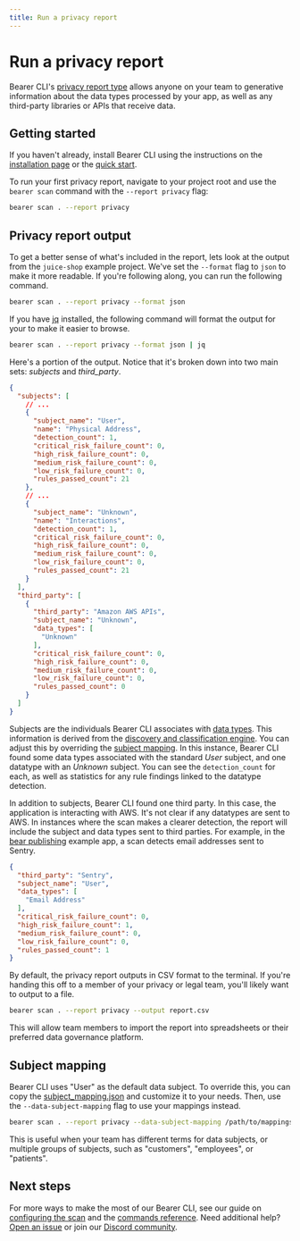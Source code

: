 ```yaml
---
title: Run a privacy report
---
```


# Run a privacy report

Bearer CLI's [privacy report type](/explanations/reports/#privacy-report) allows anyone on your team to generative information about the data types processed by your app, as well as any third-party libraries or APIs that receive data.

## Getting started

If you haven't already, install Bearer CLI using the instructions on the [installation page](/reference/installation/) or the [quick start](/quickstart/). 

To run your first privacy report, navigate to your project root and use the `bearer scan` command with the `--report privacy` flag:

```bash
bearer scan . --report privacy
```

## Privacy report output

To get a better sense of what's included in the report, lets look at the output from the `juice-shop` example project. We've set the `--format` flag to `json` to make it more readable. If you're following along, you can run the following command.

```bash
bearer scan . --report privacy --format json
```

If you have [jq](https://stedolan.github.io/jq/) installed, the following command will format the output for your to make it easier to browse.

```bash
bearer scan . --report privacy --format json | jq
```

Here's a portion of the output. Notice that it's broken down into two main sets: *subjects* and *third_party*.

```json
{
  "subjects": [
    // ...
    {
      "subject_name": "User",
      "name": "Physical Address",
      "detection_count": 1,
      "critical_risk_failure_count": 0,
      "high_risk_failure_count": 0,
      "medium_risk_failure_count": 0,
      "low_risk_failure_count": 0,
      "rules_passed_count": 21
    },
    // ...
    {
      "subject_name": "Unknown",
      "name": "Interactions",
      "detection_count": 1,
      "critical_risk_failure_count": 0,
      "high_risk_failure_count": 0,
      "medium_risk_failure_count": 0,
      "low_risk_failure_count": 0,
      "rules_passed_count": 21
    }
  ],
  "third_party": [
    {
      "third_party": "Amazon AWS APIs",
      "subject_name": "Unknown",
      "data_types": [
        "Unknown"
      ],
      "critical_risk_failure_count": 0,
      "high_risk_failure_count": 0,
      "medium_risk_failure_count": 0,
      "low_risk_failure_count": 0,
      "rules_passed_count": 0
    }
  ]
}
```

Subjects are the individuals Bearer CLI associates with [data types](/reference/datatypes/). This information is derived from the [discovery and classification engine](/explanations/discovery-and-classification/). You can adjust this by overriding the [subject mapping](#subject-mapping). In this instance, Bearer CLI found some data types associated with the standard *User* subject, and one datatype with an *Unknown* subject. You can see the `detection_count` for each, as well as statistics for any rule findings linked to the datatype detection.

In addition to subjects, Bearer CLI found one third party. In this case, the application is interacting with AWS. It's not clear if any datatypes are sent to AWS. In instances where the scan makes a clearer detection, the report will include the subject and data types sent to third parties. For example, in the [bear publishing](https://github.com/Bearer/bear-publishing) example app, a scan detects email addresses sent to Sentry.

```json
{
  "third_party": "Sentry",
  "subject_name": "User",
  "data_types": [
    "Email Address"
  ],
  "critical_risk_failure_count": 0,
  "high_risk_failure_count": 1,
  "medium_risk_failure_count": 0,
  "low_risk_failure_count": 0,
  "rules_passed_count": 1
}
```

By default, the privacy report outputs in CSV format to the terminal. If you're handing this off to a member of your privacy or legal team, you'll likely want to output to a file.

```bash
bearer scan . --report privacy --output report.csv
```

This will allow team members to import the report into spreadsheets or their preferred data governance platform.

## Subject mapping

Bearer CLI uses "User" as the default data subject. To override this, you can copy the [subject_mapping.json](https://github.com/bearer/bearer/blob/main/pkg/classification/db/subject_mapping.json) and customize it to your needs. Then, use the `--data-subject-mapping` flag to use your mappings instead.

```bash
bearer scan . --report privacy --data-subject-mapping /path/to/mappings.json
```

This is useful when your team has different terms for data subjects, or multiple groups of subjects, such as "customers", "employees", or "patients".

## Next steps

For more ways to make the most of our Bearer CLI, see our guide on [configuring the scan](/guides/configure-scan/) and the [commands reference](/reference/commands/). Need additional help? [Open an issue]({{meta.links.issues}}) or join our [Discord community]({{meta.links.discord}}).